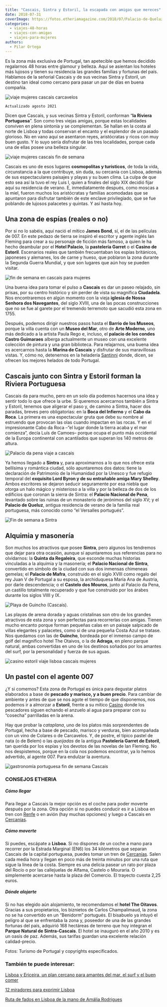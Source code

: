 ```yaml
---
title: "Cascais, Sintra y Estoril, la escapada con amigas que mereces"
date: 2018-07-31
coverImage: https://fotos.etheriamagazine.com/2018/07/Palacio-de-Queluz-RuiCunha-turismo-Cascais.jpg
categories: 
  - viajes-48-horas
  - viajes-con-amigas
  - viajes-para-mujeres
authors: 
  - Pilar Ortega
---
```


Es la zona más exclusiva de Portugal, tan apetecible que hemos decidido regalarnos 48 horas entre glamour y belleza. Aquí se asientan los hoteles más lujosos y tienen su residencia las grandes familias y fortunas del país. Hablamos de la señorial Cascais y de sus vecinas Sintra y Estoril, un destino tan ideal como cercano para pasar un par de días en buena compañía.

![viaje mujeres cascais carcavelos](https://fotos.etheriamagazine.com/2018/07/Esplanada-Capricciosa-Carcavelos-Cascais-1024x683.jpg "Esplanada Capricciosa, Carcavelos (Cascais). © Rui Cunha")

```
Actualizado agosto 2021
```

Dicen que Cascais, y sus vecinas Sintra y Estoril, conforman “**la Riviera 
Portuguesa**”. Son como tres viejas amigas, porque estas localidades conviven en plena 
sintonía y se complementan. Se hallan en la costa al norte de Lisboa y todas conservan 
el encanto y el esplendor de un pasado glorioso. No en vano aquí se asentaron reyes, 
aristócratas y ricos con muy buen gusto. Y lo suyo sería disfrutar de las tres 
localidades, porque cada una de ellas posee una belleza singular. 

![viaje mujeres cascais fin de semana](https://fotos.etheriamagazine.com/2018/07/Cidadela-Turismo-Cascais-1024x683.jpg "Ciudadela de Cascais. © Rui Cunha/ T.Cascais")

Cascais es uno de esos lugares **cosmopolitas y turísticos**, de toda la vida, 
circunstancia a la que contribuye, sin duda, su cercanía con Lisboa, además de sus 
espectaculares paisajes y playas y su buen clima. La culpa de que esto sea así la tuvo 
el rey Luis I, quien a finales del siglo XIX decidió fijar aquí su residencia de verano. 
E, inmediatamente después, como moscas a la miel, fueron muchos los aristócratas y 
familias acomodadas que se apuntaron para disfrutar también de este enclave 
privilegiado, que se fue poblando de lujosos palacetes y quintas. Y así hasta hoy. 

## Una zona de espías (reales o no)

Por si no lo sabéis, aquí nació el mítico **James Bond**, sí, el de las películas de 
007. En este pedazo de tierra se inspiró el escritor y agente inglés Ian Fleming para 
crear a su personaje de ficción más famoso, a quien le ha hecho deambular por el **Hotel 
Palacio**, la **pastelería Garret** o el **Casino de Estoril**. Escenarios reales que 
también frecuentaban los espías británicos, japoneses y alemanes, los de carne y hueso, 
que poblaron la zona durante la Segunda Guerra Mundial, y que son lugares que aún hoy se 
pueden visitar. 

![fin de semana en cascais para mujeres](https://fotos.etheriamagazine.com/2018/07/Centro-Cascais-Turismo-Cascais-1024x681.jpg "Centro de Cascais. © Paulo Silva")

Una buena idea para tomar el pulso a **Cascais** es dar un paseo relajado, sin prisas, 
por su centro histórico y sin perder de vista su magnífica **Ciudadela**. Nos 
encontraremos en algún momento con la vieja **iglesia de Nossa Senhora dos Navegantes**, 
del siglo XVIII, una de las pocas construcciones que no se fue al garete por el tremendo 
terremoto que sacudió esta zona en 1755. 

Después, podemos dirigir nuestros pasos hasta el **Barrio de los Museos**, porque la 
villa cuenta con un **Museo del Mar**, otro de **Arte Moderno**, uno más dedicado a la 
artista Paula Rego e, incluso, el **palacio de los condes Castro Guimaraes** alberga 
actualmente un museo con una excelente colección de pintura y una gran biblioteca. Para 
relajarnos, una buena idea es acercarnos hasta la **Marina de Cascais** y disfrutar de 
sus maravillosas vistas. Y, cómo no, detenernos en la heladería [Santinni](http://www.santini.pt) 
donde, dicen, se ofrecen los mejores helados de todo Portugal. 

## Cascais junto con Sintra y Estoril forman la Riviera Portuguesa

Cascais da para mucho, pero en un solo día podemos hacernos una idea y sentir todo lo 
que ofrece la urbe. Si queremos acercarnos también a Sintra y Estoril, tenemos que 
aligerar el paso y, de camino a Sintra, hacer dos paradas, breves pero obligatorias: en 
la **Boca del Infierno** y el **Cabo da Roca**. La primera es una espectacular gruta que 
debe su nombre al estruendo que provocan las olas cuando impactan en las rocas. Y en el 
impresionante Cabo da Roca –”el lugar donde la tierra acaba y el mar comienza”, decía 
Luís de Camoes– porque ocupa el punto más occidental de la Europa continental con 
acantilados que superan los 140 metros de altura. 

![Palacio da pena viaje a cascais](https://fotos.etheriamagazine.com/2018/07/Palacio-da-Pena-Sintra-Turismo-Cascais-1024x651.jpg "Palacio da Pena (Sintra).")

Ya hemos llegado a **Sintra** y, para aproximarnos a lo que nos ofrece esta bellísima y 
romántica ciudad, sólo apuntaremos dos datos: tiene la declaración de Patrimonio de la 
Humanidad por la Unesco y fue refugio temporal del **exquisito Lord Byron y de su 
entrañable amiga Mary Shelley**. Ambos escritores se dejaron seducir seguramente por esa 
niebla que otorga un halo mágico y misterioso a la villa y por la belleza de dos de los 
edificios que coronan la sierra de Sintra: el **Palacio Nacional de Pena**, levantado 
sobre las ruinas de un monasterio de jerónimos del siglo XV; y el **Palacio de Queluz**, 
antigua residencia de verano de la familia real portuguesa, más conocido como “el 
Versalles portugués”. 

![Fin de semana a Sintra](https://fotos.etheriamagazine.com/2018/07/Palacio-de-Queluz-RuiCunha-turismo-Cascais-1024x676.jpg "El Palacio de Queluz (Sintra) es conocido como el Versalles portugués.")

## Alquimia y masonería

Son muchos los atractivos que posee **Sintra**, pero algunos los tendremos que dejar 
para otra ocasión, aunque sí apuntaremos sus referencias para no olvidarnos: la **Quinta 
da Regaleira**, que esconde muchas historias vinculadas a la alquimia y la masonería; el 
**Palacio Nacional de Sintra**, convertido en símbolo de la ciudad con sus dos inmensas 
chimeneas gemelas; el **Palacio de Mafra**, construido en el siglo XVIII como regalo del 
rey Juan V de Portugal a su esposa, la archiduquesa María Ana de Austria, por darle 
descendencia; o el **Castelo dos Mouros**, junto al Palacio da Pena, un castillo 
totalmente recuperado y que fue construido por los árabes durante los siglos VIIII y IX. 

![](https://fotos.etheriamagazine.com/2018/07/Guincho-cresmina-RuiCunha-Turismo-Cascais-1024x682.jpg "Playa de Guincho (Cascais).")

Las playas de arena dorada y aguas cristalinas son otro de los grandes atractivos de 
esta zona y son perfectas para recorrerlas con amigas. Tienen mucho encanto porque 
forman pequeñas calas en un paisaje salpicado de villas elegantes y palacetes, como si 
de una pequeña Costa Azul se tratase. Nos quedamos con las de **Guincho**, bordeada por 
el inmenso campo de golf del magnífico hotel The Otaivos, o la de **Adraga**, en pleno 
parque natural, ambas convertidas en uno de los destinos soñados por los amantes del 
surf, por la personalidad y fuerza de sus aguas. 

![casino estoril viaje lisboa cascais mujeres](https://fotos.etheriamagazine.com/2018/07/Casino-Estoril-1024x621.jpg "Casino Estoril.")

## Un pastel con el agente 007

¿Y si comemos? Esta zona de Portugal es única para degustar platos elaborados a base de 
**pescado y marisco, y a buen precio**. Para cambiar de ambiente y antes de que se nos 
agote el tiempo de que disponemos, nos podemos ir a almorzar a **Estoril**, frente a su 
mítico [Casino](http://www.casino-estoril.pt) donde los pescadores siguen echando el 
anzuelo al agua para preparar con su “cosecha” parrilladas en la arena. 

Hay que probar la _cataplana_, uno de los platos más sorprendentes de Portugal, hecha a 
base de pescado, marisco y verduras, bien acompañada con un vino de Colares o de 
Carcavelos. Y, de postre, el típico pastel de nata (o de Belem) o las _queijadas_ de la 
antigua **Pastelería Garret de Estoril**, tan querida por los espías y los devotos de 
las novelas de Ian Fleming. No nos despistemos, porque en la cola nos podemos encontrar, 
ya lo hemos advertido, al agente 007. Para endulzar la aventura. 

![gastronomía portuguesa fin de semana Cascais](https://fotos.etheriamagazine.com/2018/07/Gastronomia-Paulo-Silva-Turismo-Cascais-1024x702.jpg "Cataplana de pescado.")

### CONSEJOS ETHERIA

##### Cómo llegar

Para llegar a Cascais la mejor opción es el coche para poder moverte después por la 
zona. Otra opción si no puedes conducir es ir a Lisboa en tren con [Re](http://www.renfe.com)[n](http://www.renfe.com)[fe](http://www.renfe.com) 
o en avión (hay muchas opciones) y luego a Cascais en [Cercanías](https://www.cp.pt/passageiros/pt). 

##### Cómo moverte

Si puedes, escápate a **Lisboa**. Si no dispones de un coche a mano para recorrer por la 
Estrada Marginal (EN6) los 34 kilómetros que separan Cascais de la capital portuguesa, 
puedes tomar un tren de [Cercanías](https://www.cp.pt/passageiros/pt). Salen cada media 
hora y llegan en poco más de treinta minutos por una ruta que sigue la línea de la 
costa. Siempre es una delicia pasear un rato por plaza del Rocío o por las callejuelas 
de Alfama, Castelo o Mouraria. O simplemente acercarse hasta la plaza del Comercio. El 
trayecto cuesta 2,25 euros. 

##### Dónde alojarte

Si no has elegido aún alojamiento, te recomendamos el **hotel The Oitavos**. Gracias a 
sus propietarios, los biznietos de Carlos Champalimaud, la zona no se ha convertido en 
un “Benidorm” portugués. El bisabuelo ya intuyó el peligro al que se enfrentaba la zona 
y, poseedor de una de las grandes fortunas del país, adquirió 168 hectáreas de terreno 
que hoy integran el **Parque Natural de Sintra-Cascais**. El hotel se inauguró en el año 
2010 y es un oasis de paz. Además, sus tarifas guardan una excelente relación 
calidad-precio. 

Fotos: Turismo de Portugal y copyrights especificados. 

### También te puede interesar:

[Lisboa y Ericeira, un plan cercano para amantes del mar, el surf y el buen 
comer](https://etheriamagazine.com/2020/03/24/escapada-con-amigas-a-lisboa-y-ericeira-portugal-surf/) 

[12 miradores para exprimir 
Lisboa](https://etheriamagazine.com/2018/10/30/12-miradores-para-exprimir-lisboa/) 

[Ruta de fados en Lisboa de la mano de Amália 
Rodrigues](https://etheriamagazine.com/2020/12/30/ruta-de-fados-en-la-lisboa-de-amalia-rodrigues/)
